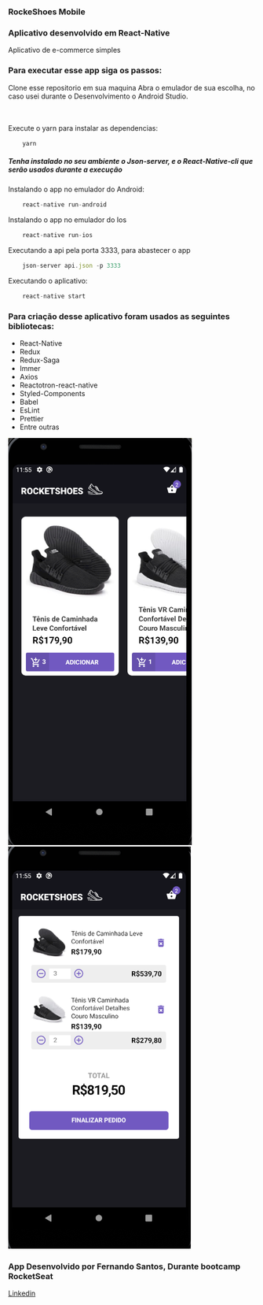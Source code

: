 ### RockeShoes Mobile

<h3>Aplicativo desenvolvido em React-Native</h3>
<span>Aplicativo de e-commerce simples</span>



<h3>Para executar esse app siga os passos:</h3>

<span>Clone esse repositorio em sua maquina</span>
<span>Abra o emulador de sua escolha, no caso usei durante o Desenvolvimento o Android Studio.</span>

<br/><br/>
<span>Execute o yarn para instalar as dependencias:</span>

```js
    yarn

```

<h5>Tenha instalado no seu ambiente o Json-server, e o React-Native-cli que serão usados durante a execução</h5>


<span>Instalando o app no emulador do Android:</span>

```js
    react-native run-android
```

<span>Instalando o app no emulador do Ios</span>

```js
    react-native run-ios
```

<span>Executando a api pela porta 3333, para abastecer o app</span>

```js
    json-server api.json -p 3333
```
<span>Executando o aplicativo:</span>

```js
    react-native start
```


<h3>Para criação desse aplicativo foram usados as seguintes bibliotecas:</h3>

<ul>
    <li>React-Native</li>
    <li>Redux</li>
    <li>Redux-Saga</li>
    <li>Immer</li>
    <li>Axios</li>
    <li>Reactotron-react-native</li>
    <li>Styled-Components</li>
    <li>Babel</li>
    <li>EsLint</li>
    <li>Prettier</li>
    <li>Entre outras</li>
</ul>

<img src='./src/assets/images/home.png'/>


<img src='./src/assets/images/cart.png'/>



<h3>App Desenvolvido por Fernando Santos, Durante bootcamp RocketSeat</h3>

<a href='https://www.linkedin.com/in/fernando-santos-686632122/'>Linkedin </a>

